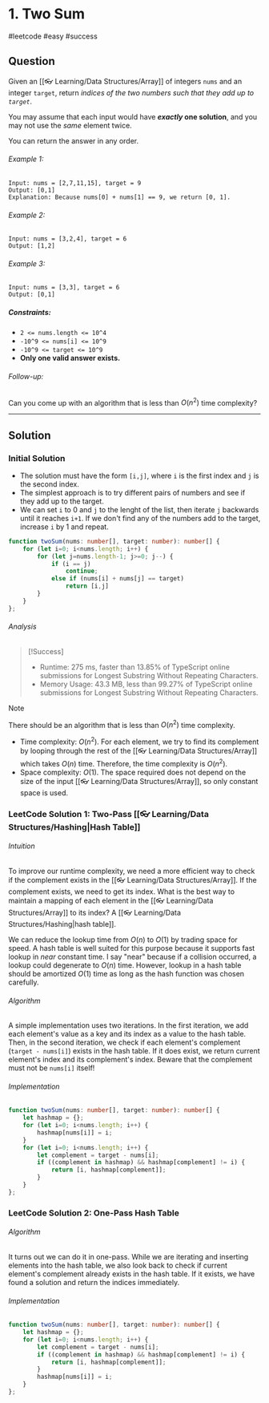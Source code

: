 # 1. Two Sum
#leetcode #easy #success

## Question
Given an [[👓 Learning/Data Structures/Array]] of integers `nums` and an integer `target`, return _indices of the two numbers such that they add up to `target`_.

You may assume that each input would have **_exactly_ one solution**, and you may not use the _same_ element twice.

You can return the answer in any order.

###### Example 1:
```
Input: nums = [2,7,11,15], target = 9
Output: [0,1]
Explanation: Because nums[0] + nums[1] == 9, we return [0, 1].
```

###### Example 2:
```
Input: nums = [3,2,4], target = 6
Output: [1,2]
```

###### Example 3:
```
Input: nums = [3,3], target = 6
Output: [0,1]
```

##### Constraints:
-   `2 <= nums.length <= 10^4`
-   `-10^9 <= nums[i] <= 10^9`
-   `-10^9 <= target <= 10^9`
-   **Only one valid answer exists.**

###### Follow-up:
Can you come up with an algorithm that is less than $O(n^2)$ time complexity?

---
## Solution
### Initial Solution
- The solution must have the form `[i,j]`, where `i` is the first index and `j` is the second index.
- The simplest approach is to try different pairs of numbers and see if they add up to the target.
- We can set `i` to 0 and `j` to the lenght of the list, then iterate `j` backwards until it reaches `i+1`. If we don't find any of the numbers add to the target, increase `i` by 1 and repeat.

```typescript
function twoSum(nums: number[], target: number): number[] {
    for (let i=0; i<nums.length; i++) {
        for (let j=nums.length-1; j>=0; j--) {
            if (i == j)
                continue;
            else if (nums[i] + nums[j] == target)
                return [i,j]
        }
    }
};
```

###### Analysis
>[!Success]
>- Runtime: 275 ms, faster than 13.85% of TypeScript online submissions for Longest Substring Without Repeating Characters.
>- Memory Usage: 43.3 MB, less than 99.27% of TypeScript online submissions for Longest Substring Without Repeating Characters.

>[!Note]
> There should be an algorithm that is less than $O(n^2)$ time complexity.
> - Time complexity: $O(n^2)$. For each element, we try to find its complement by looping through the rest of the [[👓 Learning/Data Structures/Array]] which takes $O(n)$ time. Therefore, the time complexity is $O(n^2)$.
> - Space complexity: $O(1)$. The space required does not depend on the size of the input [[👓 Learning/Data Structures/Array]], so only constant space is used.

### LeetCode Solution 1: Two-Pass [[👓 Learning/Data Structures/Hashing|Hash Table]]
###### Intuition
To improve our runtime complexity, we need a more efficient way to check if the complement exists in the [[👓 Learning/Data Structures/Array]]. If the complement exists, we need to get its index. What is the best way to maintain a mapping of each element in the [[👓 Learning/Data Structures/Array]] to its index? A [[👓 Learning/Data Structures/Hashing|hash table]].

We can reduce the lookup time from $O(n)$ to $O(1)$ by trading space for speed. A hash table is well suited for this purpose because it supports fast lookup in _near_ constant time. I say "near" because if a collision occurred, a lookup could degenerate to $O(n)$ time. However, lookup in a hash table should be amortized $O(1)$ time as long as the hash function was chosen carefully.

###### Algorithm
A simple implementation uses two iterations. In the first iteration, we add each element's value as a key and its index as a value to the hash table. Then, in the second iteration, we check if each element's complement (`target - nums[i]`) exists in the hash table. If it does exist, we return current element's index and its complement's index. Beware that the complement must not be `nums[i]` itself!

###### Implementation
```typescript
function twoSum(nums: number[], target: number): number[] {
    let hashmap = {};
    for (let i=0; i<nums.length; i++) {
        hashmap[nums[i]] = i;
    }
    for (let i=0; i<nums.length; i++) {
        let complement = target - nums[i];
        if ((complement in hashmap) && hashmap[complement] != i) {
            return [i, hashmap[complement]];
        }
    }
};
```

### LeetCode Solution 2: One-Pass Hash Table
###### Algorithm
It turns out we can do it in one-pass. While we are iterating and inserting elements into the hash table, we also look back to check if current element's complement already exists in the hash table. If it exists, we have found a solution and return the indices immediately.

###### Implementation
```typescript
function twoSum(nums: number[], target: number): number[] {
    let hashmap = {};
    for (let i=0; i<nums.length; i++) {
        let complement = target - nums[i];
        if ((complement in hashmap) && hashmap[complement] != i) {
            return [i, hashmap[complement]];
        }
        hashmap[nums[i]] = i;
    }
};
```